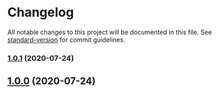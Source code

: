 # Changelog

All notable changes to this project will be documented in this file. See [standard-version](https://github.com/conventional-changelog/standard-version) for commit guidelines.

### [1.0.1](https://github.com/moshisora/gulp-rev-format-re/compare/v1.0.0...v1.0.1) (2020-07-24)

## [1.0.0](https://github.com/moshisora/gulp-rev-format-re/compare/v0.0.1...v1.0.0) (2020-07-24)

